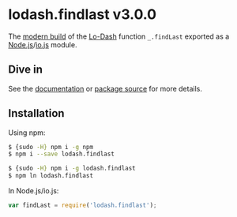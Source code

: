 # lodash.findlast v3.0.0

The [modern build](https://github.com/lodash/lodash/wiki/Build-Differences) of the [Lo-Dash](https://lodash.com/) function `_.findLast` exported as a [Node.js](http://nodejs.org/)/[io.js](https://iojs.org/) module.

## Dive in

See the [documentation](https://lodash.com/docs#findLast) or [package source](https://github.com/lodash/lodash/blob/3.0.0-npm-packages/lodash.findlast/index.js) for more details.

## Installation

Using npm:

```bash
$ {sudo -H} npm i -g npm
$ npm i --save lodash.findlast

$ {sudo -H} npm i -g lodash.findlast
$ npm ln lodash.findlast
```

In Node.js/io.js:

```js
var findLast = require('lodash.findlast');
```
